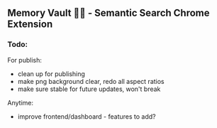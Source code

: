 ## Memory Vault 🧠💾 - Semantic Search Chrome Extension

### Todo: 

For publish:
 - clean up for publishing
 - make png background clear, redo all aspect ratios
 - make sure stable for future updates, won't break


Anytime:
 - improve frontend/dashboard - features to add?